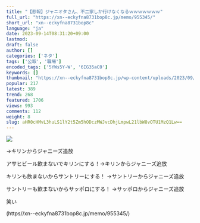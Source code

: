```yaml
---
title: "【悲報】ジャニオタさん、不二家しか行けなくなるｗｗｗｗｗｗｗ"
full_url: "https://xn--eckyfna8731bop8c.jp/memo/955345/"
short_url: "xn--eckyfna8731bop8c"
language: "ja"
date: 2023-09-14T08:31:20+09:00
lastmod: 
draft: false
author: []
categories: ['ネタ']
tags: ['公取', '職場']
encoded_tags: ['5YWs5Y-W', '6IG35aC0']
keywords: []
thumbnail: "https://xn--eckyfna8731bop8c.jp/wp-content/uploads/2023/09/447a73e0.jpg"
popular: 217
latest: 389
trend: 268
featured: 1706
views: 993
comments: 112
weight: 8
slug: aHR0cHMvL3huLS1lY2t5Zm5hODczMWJvcDhjLmpwL21lbW8vOTU1MzQ1Lw==
---
```


![](https://xn--eckyfna8731bop8c.jp/wp-content/uploads/2023/09/447a73e0.jpg)

<div> →キリンからジャニーズ追放<p>アサヒビール飲まないでキリンにする！→キリンからジャニーズ追放</p><p> キリンも飲まないからサントリーにする！ →サントリーからジャニーズ追放</p><p> サントリーも飲まないからサッポロにする！ →サッポロからジャニーズ追放</p><p> 笑い</p></div>

(https//xn--eckyfna8731bop8c.jp/memo/955345/)
